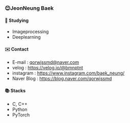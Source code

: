 ### 😊JeonNeung Baek
####  🌱 Studying
- Imageprocessing
- Deeplearning

#### ✉️ Contact 
- E-mail : qorwjssmd@naver.com
- velog : https://velog.io/@bmnptnt
- instagram : https://www.instagram.com/baek_neung/
- Naver Blog : https://blog.naver.com/qorwjssmd

#### 📚 Stacks
- C, C++
- Python
- PyTorch



<!--
**bmnptnt/bmnptnt** is a ✨ _special_ ✨ repository because its `README.md` (this file) appears on your GitHub profile.

Here are some ideas to get you started:

- 🔭 I’m currently working on ...
- 🌱 I’m currently learning ...
- 👯 I’m looking to collaborate on ...
- 🤔 I’m looking for help with ...
- 💬 Ask me about ...
- 📫 How to reach me: ...
- 😄 Pronouns: ...
- ⚡ Fun fact: ...
-->
